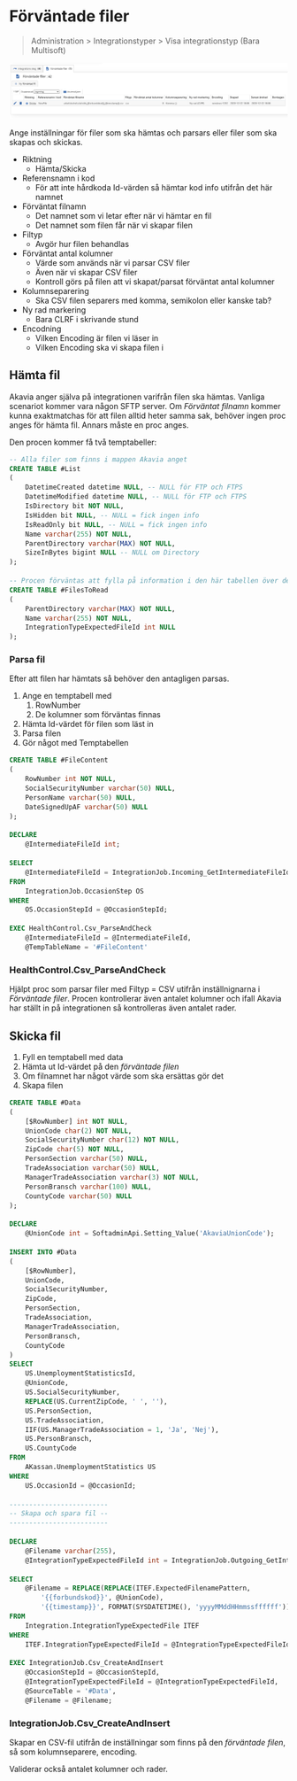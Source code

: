 # Förväntade filer

> Administration > Integrationstyper > Visa integrationstyp (Bara Multisoft)

![image-20210117234204839](Förväntade-filer.assets/image-20210117234204839.png)

Ange inställningar för filer som ska hämtas och parsars eller filer som ska skapas och skickas.

- Riktning
  - Hämta/Skicka
- Referensnamn i kod
  - För att inte hårdkoda Id-värden så hämtar kod info utifrån det här namnet
- Förväntat filnamn
  - Det namnet som vi letar efter när vi hämtar en fil
  - Det namnet som filen får när vi skapar filen
- Filtyp
  - Avgör hur filen behandlas
- Förväntat antal kolumner
  - Värde som används när vi parsar CSV filer
  - Även när vi skapar CSV filer
  - Kontroll görs på filen att vi skapat/parsat förväntat antal kolumner
- Kolumnseparering
  - Ska CSV filen separers med komma, semikolon eller kanske tab?
- Ny rad markering
  - Bara CLRF i skrivande stund
- Encodning
  - Vilken Encoding är filen vi läser in
  - Vilken Encoding ska vi skapa filen i

## Hämta fil

Akavia anger själva på integrationen varifrån filen ska hämtas. Vanliga scenariot kommer vara någon SFTP server. Om *Förväntat filnamn* kommer kunna exaktmatchas för att filen alltid heter samma sak, behöver ingen proc anges för hämta fil. Annars måste en proc anges.

Den procen kommer få två temptabeller:

```sql
-- Alla filer som finns i mappen Akavia anget
CREATE TABLE #List 
(
	DatetimeCreated datetime NULL, -- NULL för FTP och FTPS
	DatetimeModified datetime NULL, -- NULL för FTP och FTPS
	IsDirectory bit NOT NULL,
	IsHidden bit NULL, -- NULL = fick ingen info
	IsReadOnly bit NULL, -- NULL = fick ingen info
	Name varchar(255) NOT NULL,
	ParentDirectory varchar(MAX) NOT NULL,
	SizeInBytes bigint NULL -- NULL om Directory
);

-- Procen förväntas att fylla på information i den här tabellen över den eller de filer som ska hämtas
CREATE TABLE #FilesToRead
(
	ParentDirectory varchar(MAX) NOT NULL,
	Name varchar(255) NOT NULL,
	IntegrationTypeExpectedFileId int NULL
);
```

### Parsa fil

Efter att filen har hämtats så behöver den antagligen parsas.

1. Ange en temptabell med
   1. RowNumber
   2. De kolumner som förväntas finnas
2. Hämta Id-värdet för filen som läst in
3. Parsa filen
4. Gör något med Temptabellen

```sql
CREATE TABLE #FileContent
(
	RowNumber int NOT NULL,
	SocialSecurityNumber varchar(50) NULL,
	PersonName varchar(50) NULL,
	DateSignedUpAF varchar(50) NULL
);

DECLARE
	@IntermediateFileId int;

SELECT
	@IntermediateFileId = IntegrationJob.Incoming_GetIntermediateFileId_ToParse(OS.OccasionStepId, '<Förväntat filnamn>')
FROM
	IntegrationJob.OccasionStep OS
WHERE
	OS.OccasionStepId = @OccasionStepId;

EXEC HealthControl.Csv_ParseAndCheck
	@IntermediateFileId = @IntermediateFileId,
	@TempTableName = '#FileContent'
```

### HealthControl.Csv_ParseAndCheck

Hjälpt proc som parsar filer med Filtyp = CSV utifrån inställnignarna i *Förväntade filer*. Procen kontrollerar även antalet kolumner och ifall Akavia har ställt in på integrationen så kontrolleras även antalet rader.

## Skicka fil

1. Fyll en temptabell med data
2. Hämta ut Id-värdet på den *förväntade filen*
3. Om filnamnet har något värde som ska ersättas gör det
4. Skapa filen

```sql
CREATE TABLE #Data
(
	[$RowNumber] int NOT NULL,
	UnionCode char(2) NOT NULL,
	SocialSecurityNumber char(12) NOT NULL,
	ZipCode char(5) NOT NULL,
	PersonSection varchar(50) NULL,
	TradeAssociation varchar(50) NULL,
	ManagerTradeAssociation varchar(3) NOT NULL,
	PersonBransch varchar(100) NULL,
	CountyCode varchar(50) NULL
);

DECLARE
	@UnionCode int = SoftadminApi.Setting_Value('AkaviaUnionCode');

INSERT INTO #Data
(
	[$RowNumber],
	UnionCode,
	SocialSecurityNumber,
	ZipCode,
	PersonSection,
	TradeAssociation,
	ManagerTradeAssociation,
	PersonBransch,
	CountyCode
)
SELECT
	US.UnemploymentStatisticsId,
	@UnionCode,
	US.SocialSecurityNumber,
	REPLACE(US.CurrentZipCode, ' ', ''),
	US.PersonSection,
	US.TradeAssociation,
	IIF(US.ManagerTradeAssociation = 1, 'Ja', 'Nej'),
	US.PersonBransch,
	US.CountyCode
FROM
	AKassan.UnemploymentStatistics US
WHERE
	US.OccasionId = @OccasionId;

-------------------------
-- Skapa och spara fil --
-------------------------

DECLARE
	@Filename varchar(255),
	@IntegrationTypeExpectedFileId int = IntegrationJob.Outgoing_GetIntegrationTypeExpectedFileId_ToCreate(@OccasionStepId, 'NewFile');

SELECT
	@Filename = REPLACE(REPLACE(ITEF.ExpectedFilenamePattern, 
		'{{forbundskod}}', @UnionCode),
		'{{timestamp}}', FORMAT(SYSDATETIME(), 'yyyyMMddHHmmssffffff'))
FROM
	Integration.IntegrationTypeExpectedFile ITEF
WHERE
	ITEF.IntegrationTypeExpectedFileId = @IntegrationTypeExpectedFileId;

EXEC IntegrationJob.Csv_CreateAndInsert
	@OccasionStepId = @OccasionStepId,
	@IntegrationTypeExpectedFileId = @IntegrationTypeExpectedFileId,
	@SourceTable = '#Data',
	@Filename = @Filename;
```

### IntegrationJob.Csv_CreateAndInsert

Skapar en CSV-fil utifrån de inställningar som finns på den *förväntade filen*, så som kolumnseparere, encoding.

Validerar också antalet kolumner och rader.